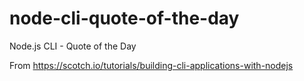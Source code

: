 # node-cli-quote-of-the-day
Node.js CLI - Quote of the Day  

From https://scotch.io/tutorials/building-cli-applications-with-nodejs
